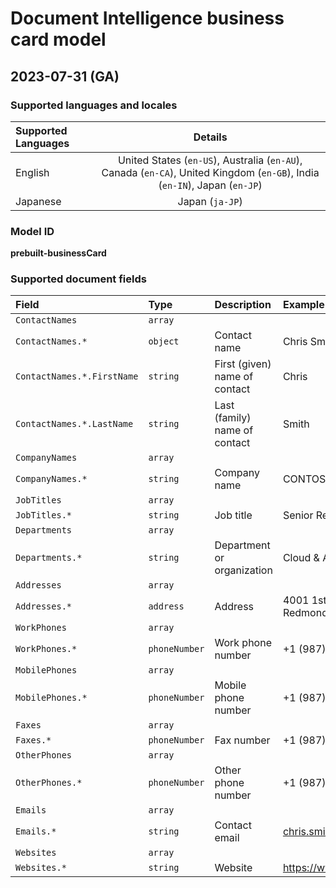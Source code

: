 # Document Intelligence business card model

## 2023-07-31 (GA)

### Supported languages and locales

| Supported Languages | Details |
|:--------------------|:-------:|
|English|United States (`en-US`), Australia (`en-AU`), Canada (`en-CA`), United Kingdom (`en-GB`), India (`en-IN`), Japan (`en-JP`)|
|Japanese|Japan (`ja-JP`)|

### Model ID

**prebuilt-businessCard**

### Supported document fields

| Field | Type | Description | Example |
|:------|:-----|:------------|:--------|
|`ContactNames`|`array`|||
|`ContactNames.*`|`object`|Contact name|Chris Smith|
|`ContactNames.*.FirstName`|`string`|First (given) name of contact|Chris|
|`ContactNames.*.LastName`|`string`|Last (family) name of contact|Smith|
|`CompanyNames`|`array`|||
|`CompanyNames.*`|`string`|Company name|CONTOSO|
|`JobTitles`|`array`|||
|`JobTitles.*`|`string`|Job title|Senior Researcher|
|`Departments`|`array`|||
|`Departments.*`|`string`|Department or organization|Cloud & AI Department|
|`Addresses`|`array`|||
|`Addresses.*`|`address`|Address|4001 1st Ave NE Redmond, WA 98052|
|`WorkPhones`|`array`|||
|`WorkPhones.*`|`phoneNumber`|Work phone number|+1 (987) 213-5674|
|`MobilePhones`|`array`|||
|`MobilePhones.*`|`phoneNumber`|Mobile phone number|+1 (987) 123-4567|
|`Faxes`|`array`|||
|`Faxes.*`|`phoneNumber`|Fax number|+1 (987) 312-6745|
|`OtherPhones`|`array`|||
|`OtherPhones.*`|`phoneNumber`|Other phone number|+1 (987) 213-5673|
|`Emails`|`array`|||
|`Emails.*`|`string`|Contact email|chris.smith@contoso.com|
|`Websites`|`array`|||
|`Websites.*`|`string`|Website|https://www.contoso.com|
